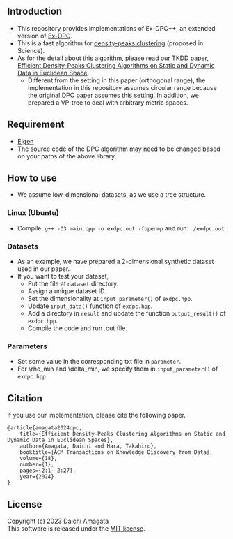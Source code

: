 ## Introduction
* This repository provides implementations of Ex-DPC++, an extended version of [Ex-DPC](https://github.com/amgt-d1/DPC).
* This is a fast algorithm for [density-peaks clustering](https://science.sciencemag.org/content/344/6191/1492.full) (proposed in Science).
* As for the detail about this algorithm, please read our TKDD paper, [Efficient Density-Peaks Clustering Algorithms on Static and Dynamic Data in Euclidean Space](https://dl.acm.org/doi/).
	* Different from the setting in this paper (orthogonal range), the implementation in this repository assumes circular range because the original DPC paper assumes this setting. In addition, we prepared a VP-tree to deal with arbitrary metric spaces.

## Requirement
*  [Eigen](https://eigen.tuxfamily.org/)
* The source code of the DPC algorithm may need to be changed based on your paths of the above library.

## How to use
* We assume low-dimensional datasets, as we use a tree structure.

### Linux (Ubuntu)
* Compile: `g++ -O3 main.cpp -o exdpc.out -fopenmp` and run: `./exdpc.out`.

### Datasets
* As an example, we have prepared a 2-dimensional synthetic dataset used in our paper.
* If you want to test your dataset,
	* Put the file at `dataset` directory.
	* Assign a unique dataset ID.
	* Set the dimensionality at `input_parameter()` of `exdpc.hpp`.  
	* Update `input_data()` function of `exdpc.hpp`.  
	* Add a directory in `result` and update the function `output_result()` of `exdpc.hpp`.
	* Compile the code and run .out file.

### Parameters
* Set some value in the corresponding txt file in `parameter`.
* For \rho_min and \delta_min, we specify them in `input_parameter()` of `exdpc.hpp`.

## Citation
If you use our implementation, please cite the following paper.
``` 
@article{amagata2024dpc,  
    title={Efficient Density-Peaks Clustering Algorithms on Static and Dynamic Data in Euclidean Spaces},  
    author={Amagata, Daichi and Hara, Takahiro},  
    booktitle={ACM Transactions on Knowledge Discovery from Data},
	volume={18},
	number={1},
    pages={2:1--2:27},  
    year={2024}  
}
```

## License
Copyright (c) 2023 Daichi Amagata  
This software is released under the [MIT license](https://github.com/amgt-d1/Ex-DPC-plus-plus/blob/main/LICENSE).

